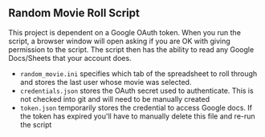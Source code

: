 ## Random Movie Roll Script
This project is dependent on a Google OAuth token. When you run the script, a browser window will open asking if you are OK with giving permission to the script. The script then has the ability to read any Google Docs/Sheets that your account does. 

- `random_movie.ini` specifies which tab of the spreadsheet to roll through and stores the last user whose movie was selected.
- `credentials.json` stores the OAuth secret used to authenticate. This is not checked into git and will need to be manually created 
- `token.json` temporarily stores the credential to access Google docs. If the token has expired you'll have to manually delete this file and re-run the script